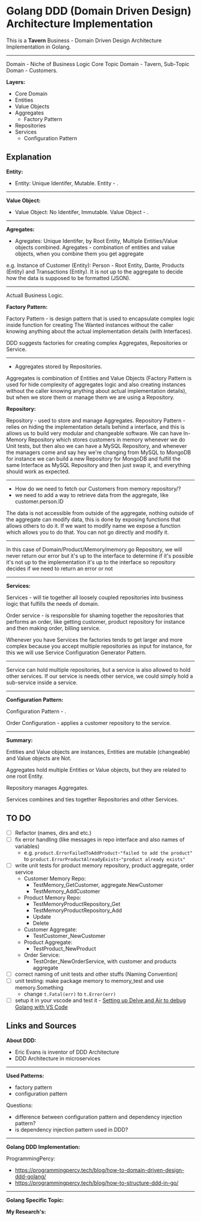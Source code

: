 # Golang DDD (Domain Driven Design) Architecture Implementation

This is a **Tavern** Business - Domain Driven Design Architecture Implementation in Golang.

---

Domain - Niche of Business Logic
Core Topic Domain - Tavern, Sub-Topic Doman - Customers.

**Layers:**

- Core Domain
- Entities
- Value Objects
- Aggregates
    - Factory Pattern
- Repositories
- Services
    - Configuration Pattern

## Explanation

**Entity:**

- Entity: Unique Identifer, Mutable.
Entity - .

---

**Value Object:**

- Value Object: No Identifer, Immutable.
Value Object - .

---

**Agregates:**

- Agregates: Unique Identifer, by Root Entity, Multiple Entities/Value objects combined.
Agregates - combination of entities and value objects, when you combine them you get aggregate

e.g. Instance of Customer (Entity): Person - Root Entity, Dante, Products (Entity) and Transactions (Entity).
It is not up to the aggregate to decide how the data is supposed to be formatted (JSON).

---

Actuall Business Logic.

**Factory Pattern:**

Factory Pattern - is design pattern that is used to encapsulate complex logic inside function for creating The Wanted instances without the caller knowing anything about the actual implementation details (with Interfaces).

DDD suggests factories for creating complex Aggregates, Repositories or Service.

---

- Aggregates stored by Repositories.

Aggregates is combination of Entities and Value Objects (Factory Pattern is used for hide complexity of aggregates logic and also creating instances without the caller knowing anything about actual implementation details),
but when we store them or manage them we are using a Repository.

**Repository:**

Repository - used to store and manage Aggregates.
Repository Pattern - relies on hiding the implementation details behind a interface,
and this is allows us to build very modular and changeable software.
We can have In-Memory Repository which stores customers in memory whenever we do Unit tests,
but then also we can have a MySQL Repository, and whenever the managers come and say hey we're changing from MySQL to MongoDB for instance we can build a new Repository for MongoDB and fulfill the same Interface as MySQL Repository and then just swap it, and everything should work as expected.

---

- How do we need to fetch our Customers from memory repository/?
- we need to add a way to retrieve data from the aggregate, like customer.person.ID

The data is not accessible from outside of the aggregate,
nothing outside of the aggregate can modify data,
this is done by exposing functions that allows others to do it.
If we want to modify name we expose a function which allows you to do that.
You can not go directly and modify it.

---

In this case of Domain/Product/Memory/memory.go Repository,
we will never return our error
but it's up to the interface to determine if it's possible
it's not up to the implementation it's up to the interface
so repository decides if we need to return an error or not

---

**Services:**

Services - will tie together all loosely coupled repositories into business logic that fulfills the needs of domain.

Order service - is responsible for shaming together the repositories that performs an order, like getting customer, product repository for instance and then making order, billing service.

Whenever you have Services the factories tends to get larger and more complex
because you accept multiple repositories as input for instance, for this we will use Service Configuration Generator Pattern.

---

Service can hold multiple repositories, but a service is also allowed to hold other services.
If our service is needs other service, we could simply hold a sub-service inside a service.

---

**Configuration Pattern:**

Configuration Pattern - .

Order Configuration - applies a customer repository to the service.

---

**Summary:**

Entities and Value objects are instances,
Entities are mutable (changeable) and Value objects are Not.

Aggregates hold multiple Entities or Value objects,
but they are related to one root Entity.

Repository manages Aggregates.

Services combines and ties together Repositories and other Services.

## TO DO

- [ ] Refactor (names, dirs and etc.)
- [ ] fix error handling (like messages in repo interface and also names of variables)
    - e.g. `product.ErrorFailedToAddProduct`-`"failed to add the product"` to `product.ErrorProductAlreadyExists`-`"product already exists"`
- [ ] write unit tests for product memory repository, product aggregate, order service
    - Customer Memory Repo:
        - TestMemory_GetCustomer, aggregate.NewCustomer
        - TestMemory_AddCustomer
    - Product Memory Repo:
        - TestMemoryProductRepository_Get
        - TestMemoryProductRepository_Add
        - Update
        - Delete
    - Customer Aggregate:
        - TestCustomer_NewCustomer
    - Product Aggregate:
        - TestProduct_NewProduct
    - Order Service:
        - TestOrder_NewOrderService, with customer and products aggregate
- [ ] correct naming of unit tests and other stuffs (Naming Convention)
- [ ] unit testing: make package memory to memory_test and use memory.Something
    - change `t.Fatal(err)` to `t.Error(err)`
- [ ] setup it in your vscode and test it - [Setting up Delve and Air to debug Golang with VS Code](https://dev.to/nerdherd/setting-up-golang-on-vs-code-with-debugging-1kbe)

## Links and Sources

**About DDD:**

- Eric Evans is inventor of DDD Architecture
- DDD Architecture in microservices

---

**Used Patterns:**

- factory pattern
- configuration pattern

Questions:

- difference between configuration pattern and dependency injection pattern?
- is dependency injection pattern used in DDD?

---

**Golang DDD Implementation:**

ProgrammingPercy:

- https://programmingpercy.tech/blog/how-to-domain-driven-design-ddd-golang/
- https://programmingpercy.tech/blog/how-to-structure-ddd-in-go/

---

**Golang Specific Topic:**

**My Research's:**
